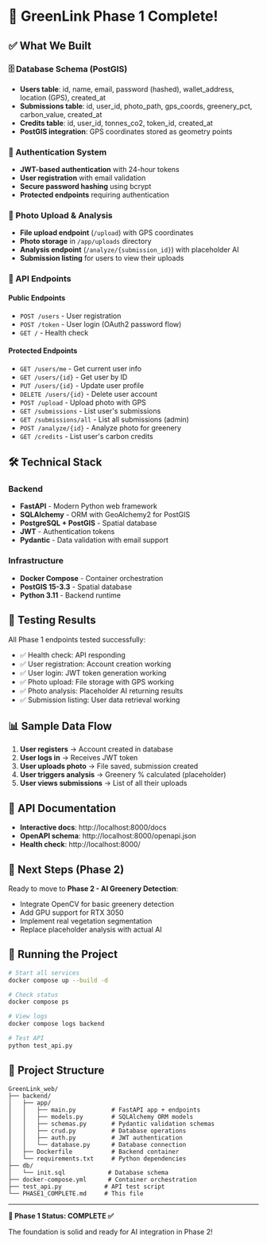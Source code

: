 # 🎉 GreenLink Phase 1 Complete!

## ✅ What We Built

### 🗄️ Database Schema (PostGIS)
- **Users table**: id, name, email, password (hashed), wallet_address, location (GPS), created_at
- **Submissions table**: id, user_id, photo_path, gps_coords, greenery_pct, carbon_value, created_at  
- **Credits table**: id, user_id, tonnes_co2, token_id, created_at
- **PostGIS integration**: GPS coordinates stored as geometry points

### 🔐 Authentication System
- **JWT-based authentication** with 24-hour tokens
- **User registration** with email validation
- **Secure password hashing** using bcrypt
- **Protected endpoints** requiring authentication

### 📸 Photo Upload & Analysis
- **File upload endpoint** (`/upload`) with GPS coordinates
- **Photo storage** in `/app/uploads` directory
- **Analysis endpoint** (`/analyze/{submission_id}`) with placeholder AI
- **Submission listing** for users to view their uploads

### 🚀 API Endpoints

#### Public Endpoints
- `POST /users` - User registration
- `POST /token` - User login (OAuth2 password flow)
- `GET /` - Health check

#### Protected Endpoints
- `GET /users/me` - Get current user info
- `GET /users/{id}` - Get user by ID
- `PUT /users/{id}` - Update user profile
- `DELETE /users/{id}` - Delete user account
- `POST /upload` - Upload photo with GPS
- `GET /submissions` - List user's submissions
- `GET /submissions/all` - List all submissions (admin)
- `POST /analyze/{id}` - Analyze photo for greenery
- `GET /credits` - List user's carbon credits

## 🛠️ Technical Stack

### Backend
- **FastAPI** - Modern Python web framework
- **SQLAlchemy** - ORM with GeoAlchemy2 for PostGIS
- **PostgreSQL + PostGIS** - Spatial database
- **JWT** - Authentication tokens
- **Pydantic** - Data validation with email support

### Infrastructure
- **Docker Compose** - Container orchestration
- **PostGIS 15-3.3** - Spatial database
- **Python 3.11** - Backend runtime

## 🧪 Testing Results

All Phase 1 endpoints tested successfully:
- ✅ Health check: API responding
- ✅ User registration: Account creation working
- ✅ User login: JWT token generation working
- ✅ Photo upload: File storage with GPS working
- ✅ Photo analysis: Placeholder AI returning results
- ✅ Submission listing: User data retrieval working

## 📊 Sample Data Flow

1. **User registers** → Account created in database
2. **User logs in** → Receives JWT token
3. **User uploads photo** → File saved, submission created
4. **User triggers analysis** → Greenery % calculated (placeholder)
5. **User views submissions** → List of all their uploads

## 🔗 API Documentation

- **Interactive docs**: http://localhost:8000/docs
- **OpenAPI schema**: http://localhost:8000/openapi.json
- **Health check**: http://localhost:8000/

## 🚀 Next Steps (Phase 2)

Ready to move to **Phase 2 - AI Greenery Detection**:
- Integrate OpenCV for basic greenery detection
- Add GPU support for RTX 3050
- Implement real vegetation segmentation
- Replace placeholder analysis with actual AI

## 🐳 Running the Project

```bash
# Start all services
docker compose up --build -d

# Check status
docker compose ps

# View logs
docker compose logs backend

# Test API
python test_api.py
```

## 📁 Project Structure

```
GreenLink_web/
├── backend/
│   ├── app/
│   │   ├── main.py          # FastAPI app + endpoints
│   │   ├── models.py        # SQLAlchemy ORM models
│   │   ├── schemas.py       # Pydantic validation schemas
│   │   ├── crud.py          # Database operations
│   │   ├── auth.py          # JWT authentication
│   │   └── database.py      # Database connection
│   ├── Dockerfile           # Backend container
│   └── requirements.txt     # Python dependencies
├── db/
│   └── init.sql            # Database schema
├── docker-compose.yml      # Container orchestration
├── test_api.py            # API test script
└── PHASE1_COMPLETE.md     # This file
```

---

**🎯 Phase 1 Status: COMPLETE ✅**

The foundation is solid and ready for AI integration in Phase 2! 